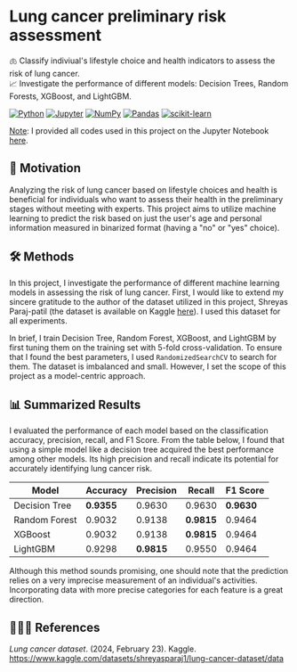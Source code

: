 <h1>
  Lung cancer preliminary risk assessment
</h1>


🫁 Classify indiviual's lifestyle choice and health indicators to assess the risk of lung cancer.
<br> 📈 Investigate the performance of different models: Decision Trees, Random Forests, XGBoost, and LightGBM.

[![Python](https://img.shields.io/static/v1?message=Python&logo=python&labelColor=5c5c5c&color=3776AB&logoColor=white&label=%20)](https://www.python.org/)
[![Jupyter](https://img.shields.io/static/v1?message=Jupyter&logo=jupyter&labelColor=5c5c5c&color=F37626&logoColor=white&label=%20)](https://jupyter.org/)
[![NumPy](https://img.shields.io/static/v1?message=NumPy&logo=numpy&labelColor=5c5c5c&color=013243&logoColor=white&label=%20)](https://numpy.org/)
[![Pandas](https://img.shields.io/static/v1?message=Pandas&logo=pandas&labelColor=5c5c5c&color=150458&logoColor=white&label=%20)](https://pandas.pydata.org/)
[![scikit-learn](https://img.shields.io/static/v1?message=scikit-learn&logo=scikit-learn&labelColor=5c5c5c&color=F7931E&logoColor=white&label=%20)](https://scikit-learn.org/)

<u>Note</u>: I provided all codes used in this project on the Jupyter Notebook [here](https://github.com/phanuphatsrisukhawasu/lung-cancer-preliminary-risk-assessment/blob/main/lung-cancer-classification.ipynb).

<h2>
  🔎 Motivation
</h2>

Analyzing the risk of lung cancer based on lifestyle choices and health is beneficial for individuals who want to assess their health in the preliminary stages without meeting with experts. This project aims to utilize machine learning to predict the risk based on just the user's age and personal information measured in binarized format (having a "no" or "yes" choice).
<h2>
  🛠️ Methods
</h2>

In this project, I investigate the performance of different machine learning models in assessing the risk of lung cancer. First, I would like to extend my sincere gratitude to the author of the dataset utilized in this project, Shreyas Paraj-patil (the dataset is available on Kaggle [here](https://www.kaggle.com/datasets/shreyasparaj1/lung-cancer-dataset/data)). I used this dataset for all experiments.

In brief, I train Decision Tree, Random Forest, XGBoost, and LightGBM by first tuning them on the training set with 5-fold cross-validation. To ensure that I found the best parameters, I used `RandomizedSearchCV` to search for them. The dataset is imbalanced and small. However, I set the scope of this project as a model-centric approach.

<h2>
  📊 Summarized Results
</h2>
  
I evaluated the performance of each model based on the classification accuracy, precision, recall, and F1 Score. From the table below, I found that using a simple model like a decision tree acquired the best performance among other models. Its high precision and recall indicate its potential for accurately identifying lung cancer risk.

| Model | Accuracy | Precision | Recall | F1 Score |
| --- | --- | --- | --- | --- |
| Decision Tree | **0.9355** | 0.9630 | 0.9630 | **0.9630** |
| Random Forest | 0.9032 | 0.9138 | **0.9815** | 0.9464 |
| XGBoost | 0.9032 | 0.9138 | **0.9815** | 0.9464 |
| LightGBM | 0.9298 | **0.9815** | 0.9550 | 0.9464 |

Although this method sounds promising, one should note that the prediction relies on a very imprecise measurement of an individual's activities. Incorporating data with more precise categories for each feature is a great direction.

<h2>
  🧑🏻‍🏫 References
</h2>

*Lung cancer dataset*. (2024, February 23). Kaggle. https://www.kaggle.com/datasets/shreyasparaj1/lung-cancer-dataset/data
